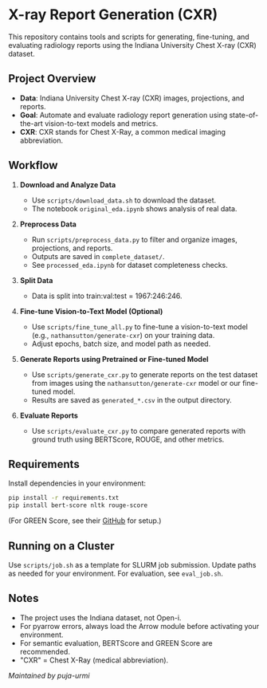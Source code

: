 

# X-ray Report Generation (CXR)

This repository contains tools and scripts for generating, fine-tuning, and evaluating radiology reports using the Indiana University Chest X-ray (CXR) dataset.


## Project Overview

- **Data**: Indiana University Chest X-ray (CXR) images, projections, and reports.
- **Goal**: Automate and evaluate radiology report generation using state-of-the-art vision-to-text models and metrics.
- **CXR**: CXR stands for Chest X-Ray, a common medical imaging abbreviation.


## Workflow

1. **Download and Analyze Data**
	- Use `scripts/download_data.sh` to download the dataset.
	- The notebook `original_eda.ipynb` shows analysis of real data.

2. **Preprocess Data**
	- Run `scripts/preprocess_data.py` to filter and organize images, projections, and reports.
	- Outputs are saved in `complete_dataset/`.
	- See `processed_eda.ipynb` for dataset completeness checks.

3. **Split Data**
	- Data is split into train:val:test = 1967:246:246.

4. **Fine-tune Vision-to-Text Model (Optional)**
	- Use `scripts/fine_tune_all.py` to fine-tune a vision-to-text model (e.g., `nathansutton/generate-cxr`) on your training data.
	- Adjust epochs, batch size, and model path as needed.

5. **Generate Reports using Pretrained or Fine-tuned Model**
	- Use `scripts/generate_cxr.py` to generate reports on the test dataset from images using the `nathansutton/generate-cxr` model or our fine-tuned model.
	- Results are saved as `generated_*.csv` in the output directory.

6. **Evaluate Reports**
	- Use `scripts/evaluate_cxr.py` to compare generated reports with ground truth using BERTScore, ROUGE, and other metrics.



## Requirements

Install dependencies in your environment:
```bash
pip install -r requirements.txt
pip install bert-score nltk rouge-score
```
(For GREEN Score, see their [GitHub](https://github.com/rajpurkarlab/green) for setup.)


## Running on a Cluster

Use `scripts/job.sh` as a template for SLURM job submission. Update paths as needed for your environment. For evaluation, see `eval_job.sh`.


## Notes

- The project uses the Indiana dataset, not Open-i.
- For pyarrow errors, always load the Arrow module before activating your environment.
- For semantic evaluation, BERTScore and GREEN Score are recommended.
- "CXR" = Chest X-Ray (medical abbreviation).


*Maintained by puja-urmi*